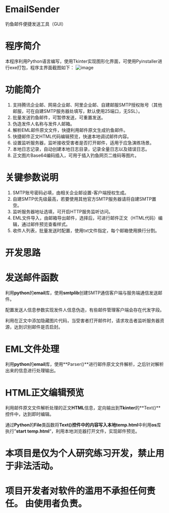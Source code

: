 # EmailSender
钓鱼邮件便捷发送工具（GUI）
# **程序简介**

本程序利用Python语言编写，使用Tkinter实现图形化界面，可使用Pyinstaller进行exe打包，程序主界面截图如下：
![image](https://github.com/A10ha/EmailSender/assets/60035496/77da46b8-ce46-4488-b960-8f86bdedeeda)

# **功能简介**

1. 支持腾讯企业邮、网易企业邮、阿里企业邮、自建邮服SMTP授权账号（其他邮服，可在自建SMTP服务器处填写，默认使用25端口，无SSL）。
2. 批量发送钓鱼邮件，可暂停发送，可重置发送。
3. 伪造发件人名称与发件人邮箱。
4. 解析EML邮件原文文件，快捷利用邮件原文生成钓鱼邮件。
5. 快捷邮件正文HTML代码编辑预览，快速本地调试邮件内容。
6. 设置监听服务器，监听接收受害者是否打开邮件，适用于应急演练场景。
7. 本地日志记录，自动创建本地日志目录，记录全量日志以及错误日志。
8. 正文图片Base64编码插入，可用于插入钓鱼网页二维码等图片。

# **关键参数说明**

1. SMTP账号密码必填，由相关企业邮设置-客户端授权生成。
2. 自建SMTP优先级最高，若要使用其他官方SMTP服务器请将自建SMTP置空。
3. 监听服务器地址选填，可开启HTTP服务监听访问。
4. EML文件导入，由邮箱导出邮件，选择后，可进行邮件正文（HTML代码）编辑，通过邮件预览查看样式。
5. 收件人列表，批量发送时配置，使用txt文件指定，每个邮箱使用换行分割。

# **开发思路**

# **发送邮件函数**

利用**python**的**email**库，使用**smtplib**创建SMTP通信客户端与服务端通信发送邮件。

配置发送人信息参数实现发件人信息伪造，有些邮件管理客户端会存在代发字段。

利用在正文中添加隐藏图片代码，当受害者打开邮件时，请求攻击者监听服务器资源，达到识别邮件是否启封。

# **EML文件处理**

利用**python**的**email**库，使用**Parser()**进行邮件原文文件解析，之后针对解析出来的信息进行处理输出。

# **HTML正文编辑预览**

利用邮件原文文件解析处理的正文**HTML**信息，定向输出到**Tkinter**的**Text()**控件中，达到即时编辑。

通过**Python**的**File**类函数将**Text()**控件中的内容写入本地**temp.html**中利用**os**库执行”**start temp.html**“，利用本地浏览器打开文件，实现邮件预览。

# 本项目是仅为个人研究练习开发，禁止用于非法活动。 
# 项目开发者对软件的滥用不承担任何责任。 由使用者负责。
